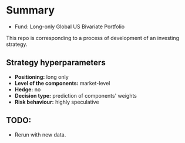 # Summary
* Fund: Long-only Global US Bivariate Portfolio

This repo is corresponding to a process of development
of an investing strategy.

## Strategy hyperparameters
* **Positioning:** long only
* **Level of the components:** market-level
* **Hedge:** no
* **Decision type:** prediction of components' weights
* **Risk behaviour:** highly speculative

## TODO:
* Rerun with new data.